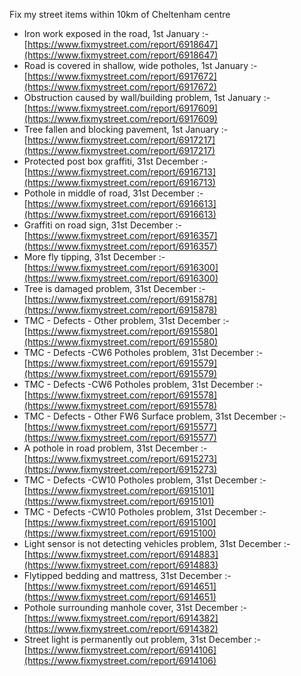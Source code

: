 Fix my street items within 10km of Cheltenham centre

<!-- fix_marker starts -->

- Iron work exposed in the road, 1st January :- [https://www.fixmystreet.com/report/6918647](https://www.fixmystreet.com/report/6918647)
- Road is covered in shallow, wide potholes, 1st January :- [https://www.fixmystreet.com/report/6917672](https://www.fixmystreet.com/report/6917672)
- Obstruction caused by wall/building problem, 1st January :- [https://www.fixmystreet.com/report/6917609](https://www.fixmystreet.com/report/6917609)
- Tree fallen and blocking pavement, 1st January :- [https://www.fixmystreet.com/report/6917217](https://www.fixmystreet.com/report/6917217)
- Protected post box graffiti, 31st December :- [https://www.fixmystreet.com/report/6916713](https://www.fixmystreet.com/report/6916713)
- Pothole in middle of road, 31st December :- [https://www.fixmystreet.com/report/6916613](https://www.fixmystreet.com/report/6916613)
- Graffiti on road sign, 31st December :- [https://www.fixmystreet.com/report/6916357](https://www.fixmystreet.com/report/6916357)
- More fly tipping, 31st December :- [https://www.fixmystreet.com/report/6916300](https://www.fixmystreet.com/report/6916300)
- Tree is damaged problem, 31st December :- [https://www.fixmystreet.com/report/6915878](https://www.fixmystreet.com/report/6915878)
- TMC - Defects - Other problem, 31st December :- [https://www.fixmystreet.com/report/6915580](https://www.fixmystreet.com/report/6915580)
- TMC - Defects -CW6 Potholes  problem, 31st December :- [https://www.fixmystreet.com/report/6915579](https://www.fixmystreet.com/report/6915579)
- TMC - Defects -CW6 Potholes  problem, 31st December :- [https://www.fixmystreet.com/report/6915578](https://www.fixmystreet.com/report/6915578)
- TMC - Defects - Other FW6  Surface problem, 31st December :- [https://www.fixmystreet.com/report/6915577](https://www.fixmystreet.com/report/6915577)
- A pothole in road problem, 31st December :- [https://www.fixmystreet.com/report/6915273](https://www.fixmystreet.com/report/6915273)
- TMC - Defects -CW10 Potholes problem, 31st December :- [https://www.fixmystreet.com/report/6915101](https://www.fixmystreet.com/report/6915101)
- TMC - Defects -CW10 Potholes problem, 31st December :- [https://www.fixmystreet.com/report/6915100](https://www.fixmystreet.com/report/6915100)
- Light sensor is not detecting vehicles problem, 31st December :- [https://www.fixmystreet.com/report/6914883](https://www.fixmystreet.com/report/6914883)
- Flytipped bedding and mattress, 31st December :- [https://www.fixmystreet.com/report/6914651](https://www.fixmystreet.com/report/6914651)
- Pothole surrounding manhole cover, 31st December :- [https://www.fixmystreet.com/report/6914382](https://www.fixmystreet.com/report/6914382)
- Street light is permanently out problem, 31st December :- [https://www.fixmystreet.com/report/6914106](https://www.fixmystreet.com/report/6914106)

<!-- fix_marker ends -->